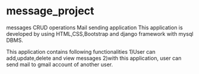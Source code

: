 # message_project
messages CRUD operations
Mail sending application This application is developed by using HTML,CSS,Bootstrap and django framework with mysql DBMS.

This application contains following functionalities
1)User can add,update,delete and view messages 
2)with this application, user can send mail to gmail account of another user.
